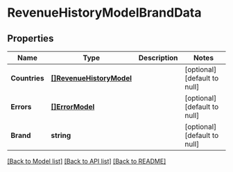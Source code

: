 # RevenueHistoryModelBrandData

## Properties
Name | Type | Description | Notes
------------ | ------------- | ------------- | -------------
**Countries** | [**[]RevenueHistoryModel**](RevenueHistoryModel.md) |  | [optional] [default to null]
**Errors** | [**[]ErrorModel**](ErrorModel.md) |  | [optional] [default to null]
**Brand** | **string** |  | [optional] [default to null]

[[Back to Model list]](../README.md#documentation-for-models) [[Back to API list]](../README.md#documentation-for-api-endpoints) [[Back to README]](../README.md)

